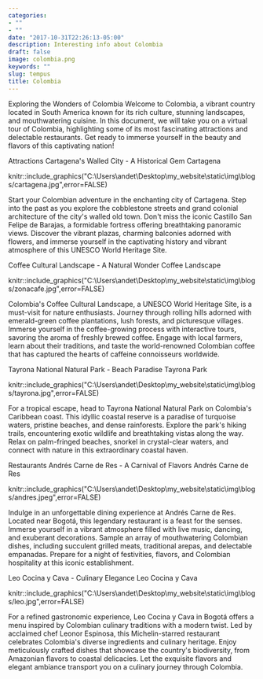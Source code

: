 ```yaml
---
categories:
- ""
- ""
date: "2017-10-31T22:26:13-05:00"
description: Interesting info about Colombia
draft: false
image: colombia.png
keywords: ""
slug: tempus
title: Colombia
---
```


Exploring the Wonders of Colombia
Welcome to Colombia, a vibrant country located in South America known for its rich culture, stunning landscapes, and mouthwatering cuisine. In this document, we will take you on a virtual tour of Colombia, highlighting some of its most fascinating attractions and delectable restaurants. Get ready to immerse yourself in the beauty and flavors of this captivating nation!

Attractions
Cartagena's Walled City - A Historical Gem
Cartagena

knitr::include_graphics("C:\Users\andet\Desktop\my_website\static\img\blogs/cartagena.jpg",error=FALSE)

Start your Colombian adventure in the enchanting city of Cartagena. Step into the past as you explore the cobblestone streets and grand colonial architecture of the city's walled old town. Don't miss the iconic Castillo San Felipe de Barajas, a formidable fortress offering breathtaking panoramic views. Discover the vibrant plazas, charming balconies adorned with flowers, and immerse yourself in the captivating history and vibrant atmosphere of this UNESCO World Heritage Site.

Coffee Cultural Landscape - A Natural Wonder
Coffee Landscape

knitr::include_graphics("C:\Users\andet\Desktop\my_website\static\img\blogs/zonacafe.jpg",error=FALSE)

Colombia's Coffee Cultural Landscape, a UNESCO World Heritage Site, is a must-visit for nature enthusiasts. Journey through rolling hills adorned with emerald-green coffee plantations, lush forests, and picturesque villages. Immerse yourself in the coffee-growing process with interactive tours, savoring the aroma of freshly brewed coffee. Engage with local farmers, learn about their traditions, and taste the world-renowned Colombian coffee that has captured the hearts of caffeine connoisseurs worldwide.

Tayrona National Natural Park - Beach Paradise
Tayrona Park

knitr::include_graphics("C:\Users\andet\Desktop\my_website\static\img\blogs/tayrona.jpg",error=FALSE)

For a tropical escape, head to Tayrona National Natural Park on Colombia's Caribbean coast. This idyllic coastal reserve is a paradise of turquoise waters, pristine beaches, and dense rainforests. Explore the park's hiking trails, encountering exotic wildlife and breathtaking vistas along the way. Relax on palm-fringed beaches, snorkel in crystal-clear waters, and connect with nature in this extraordinary coastal haven.

Restaurants
Andrés Carne de Res - A Carnival of Flavors
Andrés Carne de Res

knitr::include_graphics("C:\Users\andet\Desktop\my_website\static\img\blogs/andres.jpeg",error=FALSE)


Indulge in an unforgettable dining experience at Andrés Carne de Res. Located near Bogotá, this legendary restaurant is a feast for the senses. Immerse yourself in a vibrant atmosphere filled with live music, dancing, and exuberant decorations. Sample an array of mouthwatering Colombian dishes, including succulent grilled meats, traditional arepas, and delectable empanadas. Prepare for a night of festivities, flavors, and Colombian hospitality at this iconic establishment.

Leo Cocina y Cava - Culinary Elegance
Leo Cocina y Cava

knitr::include_graphics("C:\Users\andet\Desktop\my_website\static\img\blogs/leo.jpg",error=FALSE)


For a refined gastronomic experience, Leo Cocina y Cava in Bogotá offers a menu inspired by Colombian culinary traditions with a modern twist. Led by acclaimed chef Leonor Espinosa, this Michelin-starred restaurant celebrates Colombia's diverse ingredients and culinary heritage. Enjoy meticulously crafted dishes that showcase the country's biodiversity, from Amazonian flavors to coastal delicacies. Let the exquisite flavors and elegant ambiance transport you on a culinary journey through Colombia.